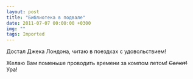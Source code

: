 ```yaml
---
layout: post
title: "Библиотека в подвале"
date: 2011-07-07 00:00:00 +0300
img: ""
tags: Imported
---
```


Достал Джека Лондона, читаю в поездках с удовольствием!

Желаю Вам поменьше проводить времени за компом летом! ~~Салют!~~ Ура!
